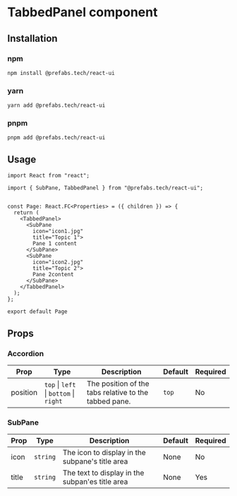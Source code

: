 # TabbedPanel component

## Installation

### npm

```
npm install @prefabs.tech/react-ui
```

### yarn

```
yarn add @prefabs.tech/react-ui
```

### pnpm

```
pnpm add @prefabs.tech/react-ui
```

## Usage

```
import React from "react";

import { SubPane, TabbedPanel } from "@prefabs.tech/react-ui";


const Page: React.FC<Properties> = ({ children }) => {
  return (
    <TabbedPanel>
      <SubPane
        icon="icon1.jpg"
        title="Topic 1">
        Pane 1 content
      </SubPane>
      <SubPane
        icon="icon2.jpg"
        title="Topic 2">
        Pane 2content
      </SubPane>
    </TabbedPanel>
  );
};

export default Page
```

## Props

### Accordion

| Prop     | Type                                   | Description                                           | Default | Required |
| -------- | -------------------------------------- | ----------------------------------------------------- | ------- | -------- |
| position | `top` \| `left` \| `bottom` \| `right` | The position of the tabs relative to the tabbed pane. | `top`   | No       |

### SubPane

| Prop  | Type     | Description                                     | Default | Required |
| ----- | -------- | ----------------------------------------------- | ------- | -------- |
| icon  | `string` | The icon to display in the subpane's title area | None    | No       |
| title | `string` | The text to display in the subpan'es title area | None    | Yes      |
